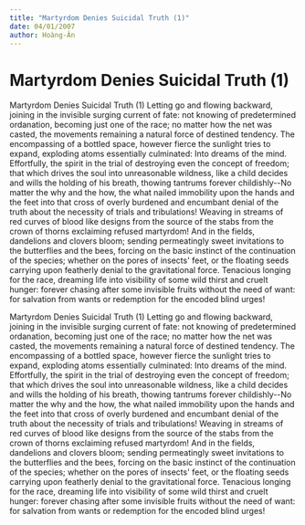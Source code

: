 ```yaml
---
title: "Martyrdom Denies Suicidal Truth (1)"
date: 04/01/2007
author: Hoàng-Ân
---
```


# Martyrdom Denies Suicidal Truth (1)

Martyrdom Denies Suicidal Truth (1)
      Letting go and flowing backward, joining in the invisible surging current of fate: not knowing of predetermined ordanation, becoming just one of the race; no matter how the net was casted, the movements remaining a natural force of destined tendency.
     The encompassing of a bottled space, however fierce the sunlight tries to expand, exploding atoms essentially culminated: Into dreams of the mind.  Effortfully, the spirit in the trial of destroying even the concept of freedom; that which drives the soul into unreasonable wildness, like a child decides and wills the holding of his breath, thowing tantrums forever childishly--No matter the why and the how, the what nailed immobility upon the hands and the feet into that cross of overly burdened and encumbant denial of the truth about the necessity of trials and tribulations!  Weaving in streams of red curves of blood like designs from the source of the stabs from the crown of thorns exclaiming refused martyrdom!
     And in the fields, dandelions and clovers bloom; sending permeatingly sweet invitations to the butterflies and the bees, forcing on the basic instinct of the continuation of the species; whether on the pores of insects' feet, or the floating seeds carrying upon featherly denial to the gravitational force.  Tenacious longing for the race, dreaming life into visibility of some wild thirst and cruelt hunger: forever chasing after some invisible fruits without the need of want: for salvation from wants or redemption for the encoded blind urges!

Martyrdom Denies Suicidal Truth (1)
      Letting go and flowing backward, joining in the invisible surging current of fate: not knowing of predetermined ordanation, becoming just one of the race; no matter how the net was casted, the movements remaining a natural force of destined tendency.
     The encompassing of a bottled space, however fierce the sunlight tries to expand, exploding atoms essentially culminated: Into dreams of the mind.  Effortfully, the spirit in the trial of destroying even the concept of freedom; that which drives the soul into unreasonable wildness, like a child decides and wills the holding of his breath, thowing tantrums forever childishly--No matter the why and the how, the what nailed immobility upon the hands and the feet into that cross of overly burdened and encumbant denial of the truth about the necessity of trials and tribulations!  Weaving in streams of red curves of blood like designs from the source of the stabs from the crown of thorns exclaiming refused martyrdom!
     And in the fields, dandelions and clovers bloom; sending permeatingly sweet invitations to the butterflies and the bees, forcing on the basic instinct of the continuation of the species; whether on the pores of insects' feet, or the floating seeds carrying upon featherly denial to the gravitational force.  Tenacious longing for the race, dreaming life into visibility of some wild thirst and cruelt hunger: forever chasing after some invisible fruits without the need of want: for salvation from wants or redemption for the encoded blind urges!
